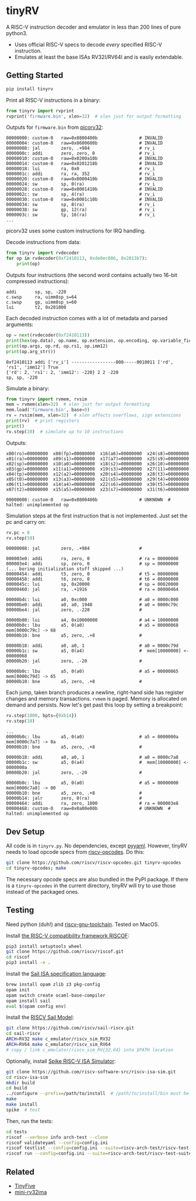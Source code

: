 # tinyRV

A RISC-V instruction decoder and emulator in less than 200 lines of pure python3.

- Uses official RISC-V specs to decode *every* specified RISC-V instruction.
- Emulates at least the base ISAs RV32I/RV64I and is easily extendable.

## Getting Started

```sh
pip install tinyrv
```

Print all RISC-V instructions in a binary:
```py
from tinyrv import rvprint
rvprint('firmware.bin', xlen=32)  # xlen just for output formatting
```
Outputs for `firmware.bin` from [picorv32](https://github.com/YosysHQ/picorv32/tree/main):
```
00000000: custom-0   raw=0x0800400b                # INVALID
00000004: custom-0   raw=0x0600600b                # INVALID
00000008: jal        zero, .+984                   # rv_i
0000000c: addi       zero, zero, 0                 # rv_i
00000010: custom-0   raw=0x0200a10b                # INVALID
00000014: custom-0   raw=0x0201218b                # INVALID
00000018: lui        ra, 0x0                       # rv_i
0000001c: addi       ra, ra, 352                   # rv_i
00000020: custom-0   raw=0x0000410b                # INVALID
00000024: sw         sp, 0(ra)                     # rv_i
00000028: custom-0   raw=0x0001410b                # INVALID
0000002c: sw         sp, 4(ra)                     # rv_i
00000030: custom-0   raw=0x0001c10b                # INVALID
00000034: sw         sp, 8(ra)                     # rv_i
00000038: sw         gp, 12(ra)                    # rv_i
0000003c: sw         tp, 16(ra)                    # rv_i
...
```
picorv32 uses some custom instructions for IRQ handling.

Decode instructions from data:
```py
from tinyrv import rvdecoder
for op in rvdecoder(0xf2410113, 0xde0ec086, 0x2013b7):
    print(op)
```
Outputs four instructions (the second word contains actually two 16-bit compressed instructions):
```
addi       sp, sp, -220
c.swsp     ra, uimm8sp_s=64
c.swsp     gp, uimm8sp_s=60
lui        t2, 0x201000
```
Each decoded instruction comes with a lot of metadata and parsed arguments:
```py
op = next(rvdecoder(0xf2410113))
print(hex(op.data), op.name, op.extension, op.encoding, op.variable_fields, op.valid())
print(op.args, op.rd, op.rs1, op.imm12)
print(op.arg_str())
```
```
0xf2410113 addi ['rv_i'] -----------------000-----0010011 ['rd', 'rs1', 'imm12'] True
{'rd': 2, 'rs1': 2, 'imm12': -220} 2 2 -220
sp, sp, -220
```
Simulate a binary:
```py
from tinyrv import rvmem, rvsim
mem = rvmem(xlen=32)  # xlen just for output formatting
mem.load('firmware.bin', base=0)
rv = rvsim(mem, xlen=32)  # xlen affects overflows, sign extensions
print(rv)  # print registers
print()
rv.step(10)  # simulate up to 10 instructions
```
Outputs:
```
x00(ro)=00000000  x08(fp)=00000000  x16(a6)=00000000  x24(s8)=00000000
x01(ra)=00000000  x09(s1)=00000000  x17(a7)=00000000  x25(s9)=00000000
x02(sp)=00000000  x10(a0)=00000000  x18(s2)=00000000  x26(10)=00000000
x03(gp)=00000000  x11(a1)=00000000  x19(s3)=00000000  x27(11)=00000000
x04(tp)=00000000  x12(a2)=00000000  x20(s4)=00000000  x28(t3)=00000000
x05(t0)=00000000  x13(a3)=00000000  x21(s5)=00000000  x29(t4)=00000000
x06(t1)=00000000  x14(a4)=00000000  x22(s6)=00000000  x30(t5)=00000000
x07(t2)=00000000  x15(a5)=00000000  x23(s7)=00000000  x31(t6)=00000000

00000000: custom-0   raw=0x0800400b                # UNKNOWN  # halted: unimplemented op
```
Simulation steps at the first instruction that is not implemented. Just set the pc and carry on:
```py
rv.pc = 8
rv.step(50)
```
```
00000008: jal        zero, .+984                   #  

000003e0: addi       ra, zero, 0                   # ra = 00000000 
000003e4: addi       sp, zero, 0                   # sp = 00000000 
(... boring initialization stuff skipped ...)
00000454: addi       t5, zero, 0                   # t5 = 00000000 
00000458: addi       t6, zero, 0                   # t6 = 00000000 
0000045c: lui        sp, 0x20000                   # sp = 00020000 
00000460: jal        ra, .+1916                    # ra = 00000464 

00000bdc: lui        a0, 0xc000                    # a0 = 0000c000 
00000be0: addi       a0, a0, 1948                  # a0 = 0000c79c 
00000be4: jal        zero, .-220                   #  

00000b08: lui        a4, 0x10000000                # a4 = 10000000 
00000b0c: lbu        a5, 0(a0)                     # a5 = 00000068 mem[0000c79c] -> 68
00000b10: bne        a5, zero, .+8                 #  

00000b18: addi       a0, a0, 1                     # a0 = 0000c79d 
00000b1c: sw         a5, 0(a4)                     #  mem[10000000] <- 00000068
00000b20: jal        zero, .-20                    #  

00000b0c: lbu        a5, 0(a0)                     # a5 = 00000065 mem[0000c79d] -> 65
00000b10: bne        a5, zero, .+8                 #
```
Each jump, taken branch produces a newline, right-hand side has register changes and memory transactions. `rvmem` is paged. Memory is allocated on demand and persists. Now let's get past this loop by setting a breakpoint:
```py
rv.step(1000, bpts={0xb14})
rv.step(10)
```
```
...
00000b0c: lbu        a5, 0(a0)                     # a5 = 0000000a mem[0000c7a7] -> 0a
00000b10: bne        a5, zero, .+8                 #  

00000b18: addi       a0, a0, 1                     # a0 = 0000c7a8 
00000b1c: sw         a5, 0(a4)                     #  mem[10000000] <- 0000000a
00000b20: jal        zero, .-20                    #  

00000b0c: lbu        a5, 0(a0)                     # a5 = 00000000 mem[0000c7a8] -> 00
00000b10: bne        a5, zero, .+8                 #  
00000b14: jalr       zero, 0(ra)                   #  
00000464: addi       ra, zero, 1000                # ra = 000003e8 
00000468: custom-0   raw=0x0a00e00b                # UNKNOWN  # halted: unimplemented op
```

## Dev Setup

All code is in `tinyrv.py`.
No dependencies, except [pyyaml](https://pypi.org/project/PyYAML/).
However, tinyRV needs to load opcode specs from [riscv-opcodes](https://github.com/riscv/riscv-opcodes).
Do this:
```sh
git clone https://github.com/riscv/riscv-opcodes.git tinyrv-opcodes
cd tinyrv-opcodes; make
```
The necessary opcode specs are also bundled in the PyPI package. If there is a `tinyrv-opcodes` in the current directory, tinyRV will try to use those instead of the packaged ones.

## Testing

Need python (duh!) and [riscv-gnu-toolchain](https://github.com/riscv/riscv-gnu-toolchain). Tested on MacOS.

Install [the RISC-V compatibility framework RISCOF](https://github.com/riscv-software-src/riscof):
```sh
pip3 install setuptools wheel
git clone https://github.com/riscv/riscof.git
cd riscof
pip3 install -e .
```

Install the [Sail ISA specification language](https://github.com/rems-project/sail):
```sh
brew install opam zlib z3 pkg-config
opam init
opam switch create ocaml-base-compiler
opam install sail
eval $(opam config env)
```

Install the [RISCV Sail Model](https://github.com/riscv/sail-riscv):
```sh
git clone https://github.com/riscv/sail-riscv.git
cd sail-riscv
ARCH=RV32 make c_emulator/riscv_sim_RV32
ARCH=RV64 make c_emulator/riscv_sim_RV64
# copy / link c_emulator/riscv_sim_RV{32,64} into $PATH location
```

Optionally, install [Spike RISC-V ISA Simulator](https://github.com/riscv-software-src/riscv-isa-sim):
```sh
git clone https://github.com/riscv-software-src/riscv-isa-sim.git
cd riscv-isa-sim
mkdir build
cd build
../configure --prefix=/path/to/install  # /path/to/install/bin must be in $PATH
make
make install
spike  # test
```
Then, run the tests:
```sh
cd tests
riscof --verbose info arch-test --clone
riscof validateyaml --config=config.ini
riscof testlist --config=config.ini --suite=riscv-arch-test/riscv-test-suite/ --env=riscv-arch-test/riscv-test-suite/env
riscof run --config=config.ini --suite=riscv-arch-test/riscv-test-suite/ --env=riscv-arch-test/riscv-test-suite/env
```

## Related

- [TinyFive](https://github.com/OpenMachine-ai/tinyfive)
- [mini-rv32ima](https://github.com/cnlohr/mini-rv32ima)